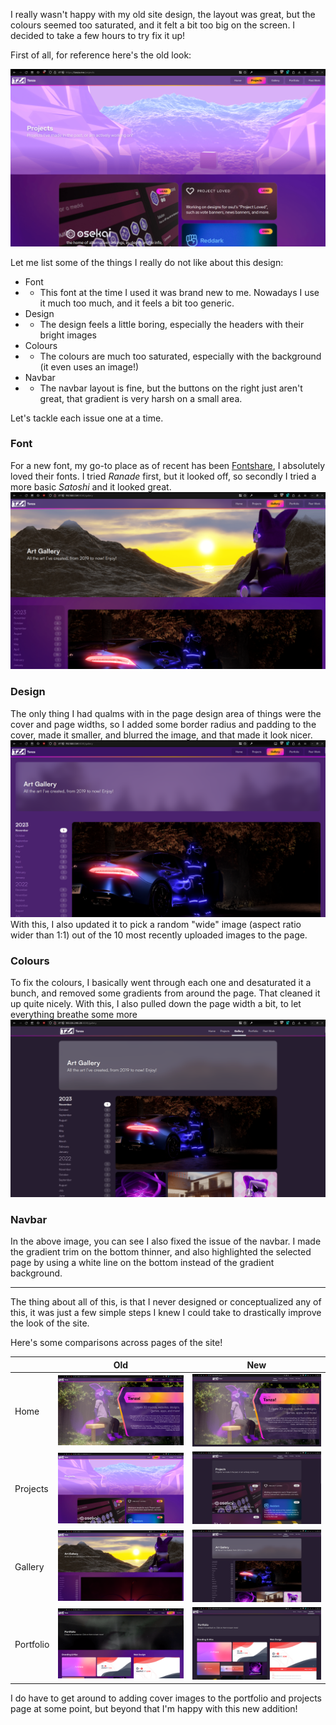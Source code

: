 I really wasn't happy with my old site design, the layout was great, but the colours seemed too saturated, and it felt a bit too big on the screen. I decided to take a few hours to try fix it up!

First of all, for reference here's the old look:
 
![Screenshot from 2023-12-05 20-22-13](assets/Screenshot%20from%202023-12-05%2020-22-13.png)

Let me list some of the things I really do not like about this design:
- Font
- - This font at the time I used it was brand new to me. Nowadays I use it much too much, and it feels a bit too generic.
- Design
- - The design feels a little boring, especially the headers with their bright images
- Colours
- - The colours are much too saturated, especially with the background (it even uses an image!)
- Navbar
- - The navbar layout is fine, but the buttons on the right just aren't great, that gradient is very harsh on a small area.

Let's tackle each issue one at a time.

### Font
For a new font, my go-to place as of recent has been [Fontshare](https://www.fontshare.com/), I absolutely loved their fonts. I tried *Ranade* first, but it looked off, so secondly I tried a more basic *Satoshi* and it looked great.
![Image showing the new font](assets/new-font.png)

### Design
The only thing I had qualms with in the page design area of things were the cover and page widths, so I added some border radius and padding to the cover, made it smaller, and blurred the image, and that made it look nicer.
![Image showing the new cover](assets/new-cover.png)
With this, I also updated it to pick a random "wide" image (aspect ratio wider than 1:1) out of the 10 most recently uploaded images to the page.

### Colours
To fix the colours, I basically went through each one and desaturated it a bunch, and removed some gradients from around the page. That cleaned it up quite nicely. With this, I also pulled down the page width a bit, to let everything breathe some more
![Image showing the new colours](assets/new-colours.png)

### Navbar
In the above image, you can see I also fixed the issue of the navbar. I made the gradient trim on the bottom thinner, and also highlighted the selected page by using a white line on the bottom instead of the gradient background.

----

The thing about all of this, is that I never designed or conceptualized any of this, it was just a few simple steps I knew I could take to drastically improve the look of the site.

Here's some comparisons across pages of the site!

||Old|New|
|---|---|---|
|Home|![](assets/comparison/old-home.png)|![](assets/comparison/new-home.png)|
|Projects|![](assets/comparison/old-projects.png)|![](assets/comparison/new-projects.png)|
|Gallery|![](assets/comparison/old-gallery.png)|![](assets/comparison/new-gallery.png)|
|Portfolio|![](assets/comparison/old-portfolio.png)|![](assets/comparison/new-portfolio.png)|

I do have to get around to adding cover images to the portfolio and projects page at some point, but beyond that I'm happy with this new addition!